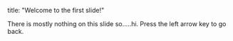 title: "Welcome to the first slide!"

There is mostly nothing on this slide so.....hi.
Press the left arrow key to go back.

